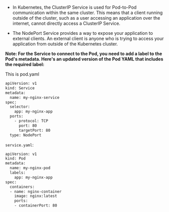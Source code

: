 - In Kubernetes, the ClusterIP Service is used for Pod-to-Pod communication within the same cluster. This means that a client running outside of the cluster, such as a user accessing an application over the internet, cannot directly access a ClusterIP Service.

- The NodePort Service provides a way to expose your application to external clients. An external client is anyone who is trying to access your application from outside of the Kubernetes cluster.

**Note: For the Service to connect to the Pod, you need to add a label to the Pod's metadata. Here's an updated version of the Pod YAML that includes the required label:**


This is pod.yaml
```bash
apiVersion: v1
kind: Service
metadata:
  name: my-nginx-service
spec:
  selector:
    app: my-nginx-app
  ports:
    - protocol: TCP
      port: 80
      targetPort: 80
  type: NodePort
```

`service.yaml`:
```bash
apiVersion: v1
kind: Pod
metadata:
  name: my-nginx-pod
  labels:
    app: my-nginx-app
spec:
  containers:
  - name: nginx-container
    image: nginx:latest
    ports:
    - containerPort: 80
```
